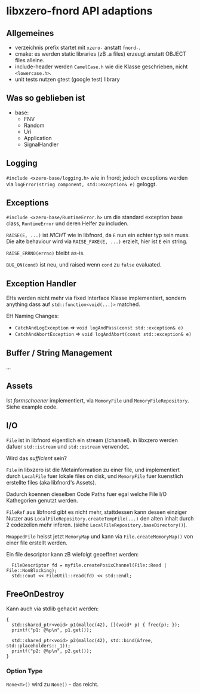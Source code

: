 # libxzero-fnord API adaptions

## Allgemeines

- verzeichnis prefix startet mit `xzero-` anstatt `fnord-`.
- cmake: es werden static libraries (zB .a files) erzeugt anstatt OBJECT files alleine.
- include-header werden `CamelCase.h` wie die Klasse geschrieben, nicht `<lowercase.h>`.
- unit tests nutzen gtest (google test) library

## Was so geblieben ist

- base:
  - FNV
  - Random
  - Uri
  - Application
  - SignalHandler

## Logging

`#include <xzero-base/logging.h>` wie in fnord; jedoch exceptions
werden via `logError(string component, std::exception& e)` geloggt.

## Exceptions

`#include <xzero-base/RuntimeError.h>` um die standard exception base class,
`RuntimeError` und deren Helfer zu includen.

`RAISE(E, ...)` ist *NICHT* wie in libfnord, da `E` nun ein echter typ sein
muss. Die alte behaviour wird via `RAISE_FAKE(E, ...)` erzielt, hier
ist `E` ein string.

`RAISE_ERRNO(errno)` bleibt as-is.

`BUG_ON(cond)` ist neu, und raised wenn `cond` zu `false` evaluated.

## Exception Handler

EHs werden nicht mehr via fixed Interface Klasse implementiert,
sondern anything dass auf `std::function<void(...)>` matched.

EH Naming Changes:

- `CatchAndLogException` => `void logAndPass(const std::exception& e)`
- `CatchAndAbortException` => `void logAndAbort(const std::exception& e)`

## Buffer / String Management

...

## Assets

Ist _formschoener_ implementiert, via `MemoryFile` und `MemoryFileRepository`.
Siehe example code.

## I/O

`File` ist in libfnord eigentlich ein stream (/channel). in libxzero
werden dafuer `std::istream` und `std::ostream` verwendet.

Wird das *sufficient* sein?

`File` in libxzero ist die Metainformation zu einer file, und implementiert
durch `LocalFile` fuer lokale files on disk, und `MemoryFile` fuer
kuenstlich erstellte files (aka libfnord's Assets).

Dadurch koennen dieselben Code Paths fuer egal welche File I/O Kathegorien
genutzt werden.

`FileRef` aus libfnord gibt es nicht mehr, stattdessen kann dessen einziger
Nutzer aus `LocalFileRepository.createTempFile(...)` den alten inhalt durch
2 codezeilen mehr inferen. (siehe `LocalFileRepository.baseDirectory()`).

`MmappedFile` heisst jetzt `MemoryMap` und kann via `File.createMemoryMap()`
von einer file erstellt werden.

Ein file descriptor kann zB wiefolgt geoeffnet werden:

```
  FileDescriptor fd = myfile.createPosixChannel(File::Read | File::NonBlocking);
  std::cout << FileUtil::read(fd) << std::endl;
```

## FreeOnDestroy

Kann auch via stdlib gehackt werden:
```
{
  std::shared_ptr<void> p1(malloc(42), [](void* p) { free(p); });
  printf("p1: @%p\n", p1.get());

  std::shared_ptr<void> p2(malloc(42), std::bind(&free, std::placeholders::_1));
  printf("p2: @%p\n", p2.get());
}
```

### Option Type

`None<T>()` wird zu `None()` - das reicht.
